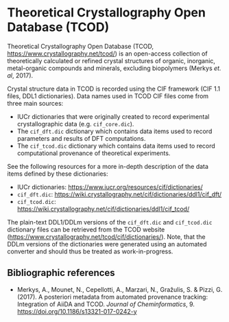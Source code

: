 # Theoretical Crystallography Open Database (TCOD)

Theoretical Crystallography Open Database (TCOD, https://www.crystallography.net/tcod/) is an open-access collection of theoretically calculated or refined crystal structures of organic, inorganic, metal-organic compounds and minerals, excluding biopolymers (Merkys *et. al*, 2017).

Crystal structure data in TCOD is recorded using the CIF framework (CIF 1.1 files, DDL1 dictionaries).
Data names used in TCOD CIF files come from three main sources:
- IUCr dictionaries that were originally created to record experimental crystallographic data (e.g. `cif_core.dic`).
- The `cif_dft.dic` dictionary which contains data items used to record parameters and results of DFT computations.
- The `cif_tcod.dic` dictionary which contains data items used to record computational provenance of theoretical experiments.

See the following resources for a more in-depth description of the data items defined by these dictionaries:
- IUCr dictionaries: https://www.iucr.org/resources/cif/dictionaries/
- `cif_dft.dic`: https://wiki.crystallography.net/cif/dictionaries/ddl1/cif_dft/
- `cif_tcod.dic`: https://wiki.crystallography.net/cif/dictionaries/ddl1/cif_tcod/

The plain-text DDL1/DDLm versions of the `cif_dft.dic` and `cif_tcod.dic` dictionary files can be retrieved from the TCOD website (https://www.crystallography.net/tcod/cif/dictionaries/).
Note, that the DDLm versions of the dictionaries were generated using an automated converter and should thus be treated as work-in-progress.

## Bibliographic references

- Merkys, A., Mounet, N., Cepellotti, A., Marzari, N., Gražulis, S. & Pizzi, G. (2017). A posteriori metadata from automated provenance tracking: Integration of AiiDA and TCOD. *Journal of Cheminformatics*, 9. https://doi.org/10.1186/s13321-017-0242-y
